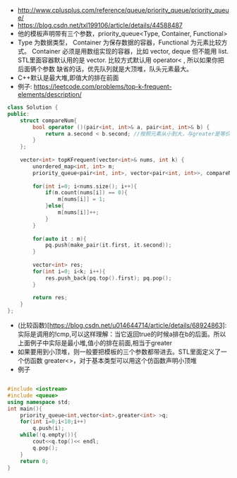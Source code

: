 * http://www.cplusplus.com/reference/queue/priority_queue/priority_queue/
* https://blog.csdn.net/txl199106/article/details/44588487
* 他的模板声明带有三个参数，priority_queue<Type, Container, Functional>
* Type 为数据类型， Container 为保存数据的容器，Functional 为元素比较方式。
Container 必须是用数组实现的容器，比如 vector, deque 但不能用 list.
STL里面容器默认用的是 vector. 比较方式默认用 operator< , 所以如果你把后面俩个参数 缺省的话，优先队列就是大顶堆，队头元素最大。
* C++默认是最大堆,即值大的排在前面
* 例子: https://leetcode.com/problems/top-k-frequent-elements/description/

```c++
class Solution {
public:
    struct compareNum{
        bool operator ()(pair<int, int>& a, pair<int, int>& b) {
            return a.second < b.second; //按照元素从小到大，与greater是等价的
        }
    };
    
    vector<int> topKFrequent(vector<int>& nums, int k) {
        unordered_map<int, int> m;
        priority_queue<pair<int, int>, vector<pair<int, int>>, compareNum> pq;
        
        for(int i=0; i<nums.size(); i++){
            if(m.count(nums[i]) == 0){
                m[nums[i]] = 1;
            }else{
                m[nums[i]]++;
            }
        }
        
        for(auto it : m){
            pq.push(make_pair(it.first, it.second));
        }
     
        vector<int> res;
        for(int i=0; i<k; i++){
            res.push_back(pq.top().first); pq.pop();
        }
        
        return res;
    }
}; 
```
* (比较函数)[https://blog.csdn.net/u014644714/article/details/68924863]: 实际是调用的!cmp,可以这样理解：当它返回true的时候a排在b的后面。所以上面例子中实际是最小堆,值小的排在前面,相当于greater
* 如果要用到小顶堆，则一般要把模板的三个参数都带进去。STL里面定义了一个仿函数 greater<>，对于基本类型可以用这个仿函数声明小顶堆
* 例子

```c++

#include <iostream>
#include <queue>
using namespace std;
int main(){
    priority_queue<int,vector<int>,greater<int> >q;
    for(int i=0;i<10;i++) 
		q.push(i);
    while(!q.empty()){
        cout<<q.top()<< endl;
        q.pop();
    }
    return 0;
}
```



